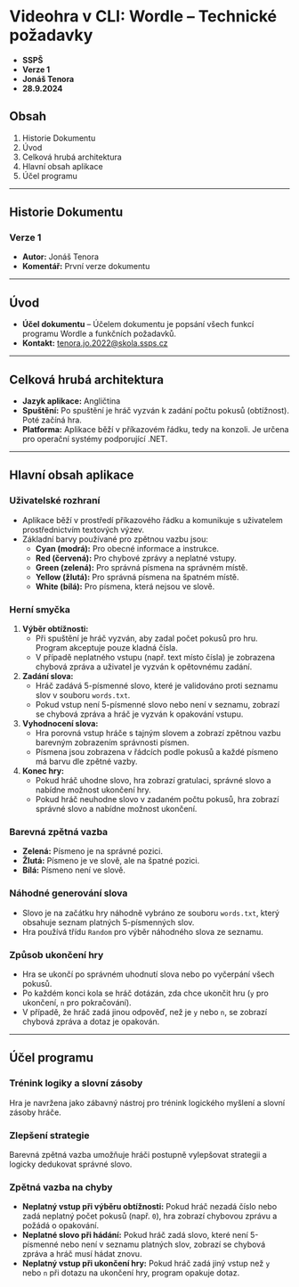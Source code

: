 # Videohra v CLI: Wordle – Technické požadavky
* **SSPŠ**
* **Verze 1**
* **Jonáš Tenora**
* **28.9.2024**

## Obsah
1. Historie Dokumentu
2. Úvod
3. Celková hrubá architektura
4. Hlavní obsah aplikace
5. Účel programu

---

## Historie Dokumentu
### Verze 1
* **Autor:** Jonáš Tenora
* **Komentář:** První verze dokumentu

---

## Úvod
* **Účel dokumentu** – Účelem dokumentu je popsání všech funkcí programu Wordle a funkčních požadavků.
* **Kontakt:** tenora.jo.2022@skola.ssps.cz

---

## Celková hrubá architektura
* **Jazyk aplikace:** Angličtina
* **Spuštění:** Po spuštění je hráč vyzván k zadání počtu pokusů (obtížnost). Poté začíná hra.
* **Platforma:** Aplikace běží v příkazovém řádku, tedy na konzoli. Je určena pro operační systémy podporující .NET.

---

## Hlavní obsah aplikace

### Uživatelské rozhraní
* Aplikace běží v prostředí příkazového řádku a komunikuje s uživatelem prostřednictvím textových výzev.
* Základní barvy používané pro zpětnou vazbu jsou:
  - **Cyan (modrá):** Pro obecné informace a instrukce.
  - **Red (červená):** Pro chybové zprávy a neplatné vstupy.
  - **Green (zelená):** Pro správná písmena na správném místě.
  - **Yellow (žlutá):** Pro správná písmena na špatném místě.
  - **White (bílá):** Pro písmena, která nejsou ve slově.

### Herní smyčka
1. **Výběr obtížnosti:** 
   - Při spuštění je hráč vyzván, aby zadal počet pokusů pro hru. Program akceptuje pouze kladná čísla.
   - V případě neplatného vstupu (např. text místo čísla) je zobrazena chybová zpráva a uživatel je vyzván k opětovnému zadání.
2. **Zadání slova:** 
   - Hráč zadává 5-písmenné slovo, které je validováno proti seznamu slov v souboru `words.txt`.
   - Pokud vstup není 5-písmenné slovo nebo není v seznamu, zobrazí se chybová zpráva a hráč je vyzván k opakování vstupu.
3. **Vyhodnocení slova:** 
   - Hra porovná vstup hráče s tajným slovem a zobrazí zpětnou vazbu barevným zobrazením správnosti písmen.
   - Písmena jsou zobrazena v řádcích podle pokusů a každé písmeno má barvu dle zpětné vazby.
4. **Konec hry:** 
   - Pokud hráč uhodne slovo, hra zobrazí gratulaci, správné slovo a nabídne možnost ukončení hry.
   - Pokud hráč neuhodne slovo v zadaném počtu pokusů, hra zobrazí správné slovo a nabídne možnost ukončení.

### Barevná zpětná vazba
- **Zelená:** Písmeno je na správné pozici.
- **Žlutá:** Písmeno je ve slově, ale na špatné pozici.
- **Bílá:** Písmeno není ve slově.

### Náhodné generování slova
- Slovo je na začátku hry náhodně vybráno ze souboru `words.txt`, který obsahuje seznam platných 5-písmenných slov.
- Hra používá třídu `Random` pro výběr náhodného slova ze seznamu.

### Způsob ukončení hry
- Hra se ukončí po správném uhodnutí slova nebo po vyčerpání všech pokusů.
- Po každém konci kola se hráč dotázán, zda chce ukončit hru (`y` pro ukončení, `n` pro pokračování).
- V případě, že hráč zadá jinou odpověď, než je `y` nebo `n`, se zobrazí chybová zpráva a dotaz je opakován.

---

## Účel programu

### Trénink logiky a slovní zásoby
Hra je navržena jako zábavný nástroj pro trénink logického myšlení a slovní zásoby hráče.

### Zlepšení strategie
Barevná zpětná vazba umožňuje hráči postupně vylepšovat strategii a logicky dedukovat správné slovo.

### Zpětná vazba na chyby
- **Neplatný vstup při výběru obtížnosti:** Pokud hráč nezadá číslo nebo zadá neplatný počet pokusů (např. `0`), hra zobrazí chybovou zprávu a požádá o opakování.
- **Neplatné slovo při hádání:** Pokud hráč zadá slovo, které není 5-písmenné nebo není v seznamu platných slov, zobrazí se chybová zpráva a hráč musí hádat znovu.
- **Neplatný vstup při ukončení hry:** Pokud hráč zadá jiný vstup než `y` nebo `n` při dotazu na ukončení hry, program opakuje dotaz.

